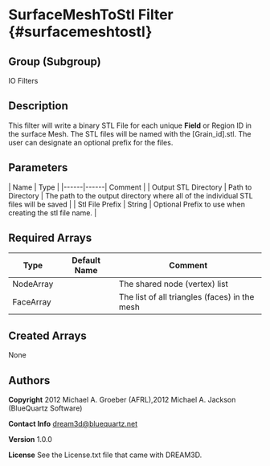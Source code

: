 SurfaceMeshToStl Filter {#surfacemeshtostl}
======

## Group (Subgroup) ##
IO Filters

## Description ##
This filter will write a binary STL File for each unique **Field** or Region ID in the surface Mesh. The STL files
will be named with the [Grain_id].stl. The user can designate an optional prefix for the files.


## Parameters ##

| Name | Type |
|------|------| Comment |
| Output STL Directory | Path to Directory | The path to the output directory where all of the individual STL files will be saved |
| Stl File Prefix | String | Optional Prefix to use when creating the stl file name. |

## Required Arrays ##

| Type | Default Name | Comment |
|------|--------------|---------|
| NodeArray | | The shared node (vertex) list |
| FaceArray | | The list of all triangles (faces) in the mesh |

## Created Arrays ##
None

## Authors ##


**Copyright** 2012 Michael A. Groeber (AFRL),2012 Michael A. Jackson (BlueQuartz Software)

**Contact Info** dream3d@bluequartz.net

**Version** 1.0.0

**License**  See the License.txt file that came with DREAM3D.



